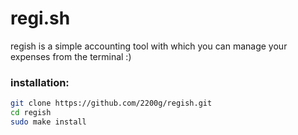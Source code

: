 # regi.sh

regish is a simple accounting tool with which you can manage your expenses from the terminal :)

### installation:

```sh
git clone https://github.com/2200g/regish.git
cd regish
sudo make install
```
